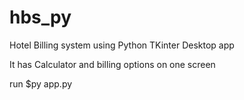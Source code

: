 # hbs_py
 Hotel Billing system using Python TKinter Desktop app

 It has Calculator and billing options on one screen

 run $py app.py
